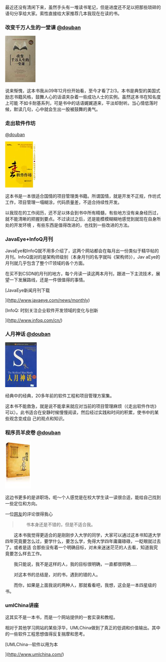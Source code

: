 

最近还没有清闲下来，虽然手头有一堆读书笔记，但是进度还不足以把那些琐碎的语句分享给大家。索性直接给大家推荐几本我现在在读的书。

### 改变千万人生的一堂课 [@douban](http://www.douban.com/subject/1156891/)

![image](/images/upload_dropbox/201004/s1429078.jpg)

说来惭愧，这本书我从09年12月份开始看，至今才看了2/3。本书是典型的美国式励志书籍风格，鼓舞人心的话语夹杂着一些成功人士的实例。虽然这本书在知名度上可能
不如卡耐基系列，可是书中的话语娓娓道来，平淡却耐听。当心情低落时候，默读几句，心中就会生出一股被鼓舞的勇气。

### 走出软件作坊
[@douban](http://book.douban.com/subject/3319935/)

![image](/images/upload_dropbox/201004/s4026944.jpg)

这本书是一本很适合国情的项目管理类书籍。所谓国情，就是开发不正规，作坊式工作，项目管理一塌糊涂，代码质量差，不适合持续性开发。

以我现在的工作阅历，还不足以体会到书中所有精髓，有些地方没有亲身经历过，就不能清晰的把握到要点。不过读过之后，还是能模模糊糊地感觉到就现在自身所处的开发环境
，有些东西是值得改进的，也找到一些改进的方法。

### JavaEye+InfoQ月刊

JavaEye和InfoQ就不用多介绍了，这两个网站都会在每月出一份类似于精华帖的月刊。InfoQ面对的是架构师级别（本身月刊的名字就叫《架构师》），Jav
aEye的月刊就几乎包含了整个IT领域的各个方面。

在买不到CSDN的月刊的地方，每个月读一读这两本月刊，跟进一下主流技术，展望一下发展路线，还是一件很值得的事情。

[JavaEye新闻月刊下载

](http://www.javaeye.com/news/monthly)

[InfoQ: 时刻关注企业软件开发领域的变化与创新

](http://www.infoq.com/cn/)

### 人月神话 [@douban](http://book.douban.com/subject/1102259/)

![image](/images/upload_dropbox/201004/s1086045.jpg)

经典中的经典，20多年前的软件工程和项目管理方案集。

这本书不能救急，就是说不能拿来就应对当前的项目管理麻烦（《走出软件作坊》可以）。此书适合在安静时候慢慢阅读，然后经过实践和时间的积累，使书中的某些观念变成自
己的观点和知识。

### 程序员羊皮卷 [@douban](http://book.douban.com/subject/4025390/)

![image](/images/upload_dropbox/201004/s4271706.jpg)

这边书更多的是讲职场，呃～个人感觉是在校大学生读一读很合适，能给自己找到一些定位和方向。

一位[网友](http://book.douban.com/review/2557037/)的评论很得我心

> 　　书本身还是不错的，但是不适合我。

　　这本书我觉得更适合的是刚刚步入大学的同学，大家可以通过这本书知道大学四年究竟要怎么过，要学什么，要怎么学，免得大学四年庸庸碌碌，一眨眼就过去了。或者是适
合那些没有着一个明确目标，对未来迷迷茫茫的人去看，知道我究竟要怎么样去工作。

　　我只能说，我不是这样的人，我的目标很明确，一直都很明确.....

　　对这本书的总结是，对的书，遇到的错的人。

　　而你，如果是上面我说的两种人，那就看看吧，我想，这会是一本四星级的书。

### umlChina讲座

这其实不是一本书，而是一个网站提供的一套实录和教程。

相对于其他学习网站的某些浮华，UMLChina做到了真正的低调和价值输出。其中的一些软件工程思想值得反复揣摩和思考。

[UMLChina--软件以用为本

](http://www.umlchina.com/)


